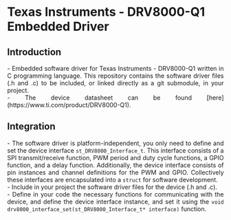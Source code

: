 # Texas Instruments - DRV8000-Q1 Embedded Driver

## Introduction

<div align="justify"> 
-   Embedded software driver for Texas Instruments - DRV8000-Q1 written in C programming language. This repository contains the software driver files (.h and .c) to be included, or linked directly as a git submodule, in your project.
</div>
<div align="justify">
-   The device datasheet can be found [here](https://www.ti.com/product/DRV8000-Q1).
</div>

## Integration

<div align="justify">
-   The software driver is platform-independent, you only need to define and set the device interface <code>st_DRV8000_Interface_t</code>. This interface consists of a SPI transmit/receive function, PWM period and duty cycle functions, a GPIO function, and a delay function. Additionally, the device interface consists of pin instances and channel definitions for the PWM and GPIO. Collectively these interfaces are encapsulated into a <code>struct</code> for software development.
</div>
<div align="justify">
-   Include in your project the software driver files for the device (.h and .c).
</div>
<div align="justify">
-   Define in your code the necessary functions for communicating with the device, and define the device interface instance, and set it using the <code>void drv8000_interface_set(st_DRV8000_Interface_t* interface)</code> function.
</div>
